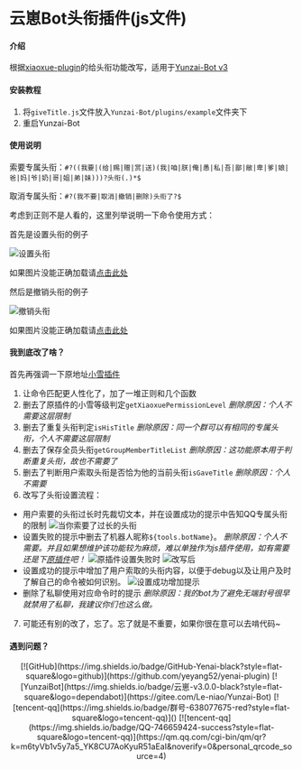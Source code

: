 # 云崽Bot头衔插件(js文件)

#### 介绍
根据[xiaoxue-plugin](https://gitee.com/XueWerY/xiaoxue-plugin/blob/master/apps/givetitle.js)的给头衔功能改写，适用于[Yunzai-Bot v3](https://gitee.com/Le-niao/Yunzai-Bot)


#### 安装教程

1.  将`giveTitle.js`文件放入`Yunzai-Bot/plugins/example`文件夹下
2.  重启Yunzai-Bot

#### 使用说明

索要专属头衔：`#?((我要|(给|赐|赠|赏|送)(我|咱|朕|俺|愚|私|吾|鄙|敝|卑|爹|娘|爸|妈|爷|奶|哥|姐|弟|妹)))?头衔(.)*$`

取消专属头衔：`#?(我不要|取消|撤销|删除)头衔了?$`

考虑到正则不是人看的，这里列举说明一下命令使用方式：

首先是设置头衔的例子

![设置头衔](use_in_README.md/%E8%AE%BE%E7%BD%AE%E5%A4%B4%E8%A1%94.png)

如果图片没能正确加载请[点击此处](https://gitee.com/CUZNIL/Yunzai-giveTitle/blob/master/use_in_README.md/%E8%AE%BE%E7%BD%AE%E5%A4%B4%E8%A1%94%E7%94%A8%E6%B3%95%E4%BE%8B.md)

然后是撤销头衔的例子

![撤销头衔](use_in_README.md/%E6%92%A4%E9%94%80%E5%A4%B4%E8%A1%94.png)

如果图片没能正确加载请[点击此处](https://gitee.com/CUZNIL/Yunzai-giveTitle/blob/master/use_in_README.md/%E6%92%A4%E9%94%80%E5%A4%B4%E8%A1%94%E7%94%A8%E6%B3%95%E4%BE%8B.md)

#### 我到底改了啥？

首先再强调一下原地址[小雪插件](https://gitee.com/XueWerY/xiaoxue-plugin/blob/master/apps/givetitle.js)

1.  让命令匹配更人性化了，加了一堆正则和几个函数
2.  删去了原插件的小雪等级判定`getXiaoxuePermissionLevel` _删除原因：个人不需要这层限制_ 
3.  删去了重复头衔判定`isHisTitle` _删除原因：同一个群可以有相同的专属头衔，个人不需要这层限制_ 
4.  删去了保存全员头衔`getGroupMemberTitleList` _删除原因：这功能原本用于判断重复头衔，故也不需要了_ 
5.  删去了判断用户索取头衔是否恰为他的当前头衔`isGaveTitle` _删除原因：个人不需要_
6.  改写了头衔设置流程：
- 用户索要的头衔过长时先裁切文本，并在设置成功的提示中告知QQ专属头衔的限制
![当你索要了过长的头衔](use_in_README.md/%E7%B4%A2%E8%A6%81%E8%BF%87%E9%95%BF%E7%9A%84%E5%A4%B4%E8%A1%94%E6%97%B6.png)
- 设置失败的提示中删去了机器人昵称`${tools.botName}`。 _删除原因：个人不需要。并且如果想维护该功能较为麻烦，难以单独作为js插件使用，如有需要还是下[原插件](http://gitee.com/XueWerY/xiaoxue-plugin)吧！_
![原插件设置失败时](use_in_README.md/%E8%AE%BE%E7%BD%AE%E5%A4%B1%E8%B4%A5%E6%97%B6%E4%BC%9A%E8%B0%83%E7%94%A8%E6%9C%BA%E5%99%A8%E4%BA%BA%E5%90%8D%E7%A7%B0.png)
![改写后](use_in_README.md/%E8%AE%BE%E7%BD%AE%E5%A4%B1%E8%B4%A5%E7%9A%84%E6%96%87%E6%9C%AC%E5%8F%98%E6%9B%B4.png)
- 设置成功的提示中增加了用户索取的头衔内容，以便于debug以及让用户及时了解自己的命令被如何识别。
![设置成功增加提示](use_in_README.md/%E8%AE%BE%E7%BD%AE%E6%88%90%E5%8A%9F%E5%A2%9E%E5%8A%A0%E6%8F%90%E7%A4%BA.png)
- 删除了私聊使用对应命令时的提示 _删除原因：我的bot为了避免无端封号很早就禁用了私聊，我建议你们也这么做。_
7.  可能还有别的改了，忘了。忘了就是不重要，如果你很在意可以去啃代码~

#### 遇到问题？

<div align="center">
[![GitHub](https://img.shields.io/badge/GitHub-Yenai-black?style=flat-square&logo=github)](https://github.com/yeyang52/yenai-plugin) [![YunzaiBot](https://img.shields.io/badge/云崽-v3.0.0-black?style=flat-square&logo=dependabot)](https://gitee.com/Le-niao/Yunzai-Bot) [![tencent-qq](https://img.shields.io/badge/群号-638077675-red?style=flat-square&logo=tencent-qq)]() [![tencent-qq](https://img.shields.io/badge/QQ-746659424-success?style=flat-square&logo=tencent-qq)](https://qm.qq.com/cgi-bin/qm/qr?k=m6tyVb1v5y7a5_YK8CU7AoKyuR51aEaI&noverify=0&personal_qrcode_source=4)

<br>

</div>

